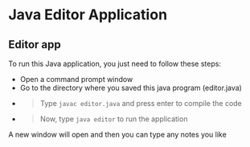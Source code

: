 # Java Editor Application
## Editor app

To run this Java application, you just need to follow these steps:
- Open a command prompt window 
- Go to the directory where you saved this java program (editor.java)
- > Type ```javac editor.java``` and press enter to compile the code
- > Now, type ```java editor``` to run the application

A new window will open and then you can type any notes you like
